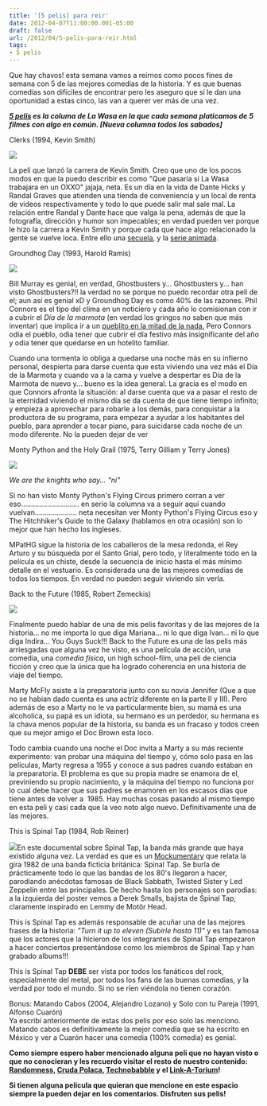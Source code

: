 ```yaml
---
title: '[5 pelis] para reir'
date: 2012-04-07T11:00:00.001-05:00
draft: false
url: /2012/04/5-pelis-para-reir.html
tags: 
- 5 pelis
---
```


Que hay chavos! esta semana vamos a reírnos como pocos fines de semana con 5 de las mejores comedias de la historia. Y es que buenas comedias son difíciles de encontrar pero les aseguro que sí le dan una oportunidad a estas cinco, las van a querer ver más de una vez.

  

  

_**[5 pelis](http://www.la-wasa.com/search/label/5%20pelis) es la columa de La Wasa en la que cada semana platicamos de 5 filmes con algo en común. \[Nueva columna todos los sabados\]**_

  
  
Clerks (1994, Kevin Smith)  

[![](http://upload.wikimedia.org/wikipedia/en/6/65/Clerks_movie_poster;_Just_because_they_serve_you_---_.jpg)](http://upload.wikimedia.org/wikipedia/en/6/65/Clerks_movie_poster;_Just_because_they_serve_you_---_.jpg)

La peli que lanzó la carrera de Kevin Smith. Creo que uno de los pocos modos en que la puedo describir es como "Que pasaría si La Wasa trabajara en un OXXO" jajaja, neta. Es un día en la vida de Dante Hicks y Randal Graves que atienden una tienda de conveniencia y un local de renta de videos respectivamente y todo lo que puede salir mal sale mal. La relación entre Randal y Dante hace que valga la pena, además de que la fotografía, dirección y humor son impecables; en verdad pueden ver porque le hizo la carrera a Kevin Smith y porque cada que hace algo relacionado la gente se vuelve loca. Entre ello una [secuela](http://en.wikipedia.org/wiki/Clerks_ii), y la [serie animada](http://en.wikipedia.org/wiki/Clerks_the_animated_series).

  
  
  
  
  
  
  
Groundhog Day (1993, Harold Ramis)  

[![](http://upload.wikimedia.org/wikipedia/en/e/e8/189656%7EGroundhog-Day-Posters.jpg)](http://upload.wikimedia.org/wikipedia/en/e/e8/189656%7EGroundhog-Day-Posters.jpg)

Bill Murray es genial, en verdad, Ghostbusters y... Ghostbusters y... han visto Ghostbusters?!! la verdad no se porque no puedo recordar otra peli de el; aun así es genial xD y Groundhog Day es como 40% de las razones. Phil Connors es el tipo del clima en un noticiero y cada año lo comisionan con ir a cubrir el _Día de la marmota_ (en verdad los gringos no saben que más inventar) que implica ir a un [pueblito en la mitad de la nada.](http://en.wikipedia.org/wiki/Punxsutawney,_Pennsylvania) Pero Connors odia el pueblo, odia tener que cubrir el día festivo más insignificante del año y odia tener que quedarse en un hotelito familiar.

  

Cuando una tormenta lo obliga a quedarse una noche más en su infierno personal, despierta para darse cuenta que esta viviendo una vez más el Día de la Marmota y cuando va a la cama y vuelve a despertar es Día de la Marmota de nuevo y... bueno es la idea general. La gracia es el modo en que Connors afronta la situación: al darse cuenta que va a pasar el resto de la eternidad viviendo el mismo día se da cuenta de que tiene tiempo infinito; y empieza a aprovechar para robarle a los demás, para conquistar a la productora de su programa, para empezar a ayudar a los habitantes del pueblo, para aprender a tocar piano, para suicidarse cada noche de un modo diferente. No la pueden dejar de ver

  

Monty Python and the Holy Grail (1975, Terry Gilliam y Terry Jones)

[![](http://upload.wikimedia.org/wikipedia/en/4/49/Monty_python_and_the_holy_grail_2001_release_movie_poster.jpg)](http://upload.wikimedia.org/wikipedia/en/4/49/Monty_python_and_the_holy_grail_2001_release_movie_poster.jpg)

_We are the knights who say... "ni"_  
  
Si no han visto Monty Python's Flying Circus primero corran a ver eso............................. en serio la columna va a seguir aquí cuando vuelvan..................... neta necesitan ver Monty Python's Flying Circus eso y The Hitchhiker's Guide to the Galaxy (hablamos en otra ocasión) son lo mejor que han hecho los ingleses.

  

MPatHG sigue la historia de los caballeros de la mesa redonda, el Rey Arturo y su búsqueda por el Santo Grial, pero todo, y literalmente todo en la película es un chiste, desde la secuencia de inicio hasta el más mínimo detalle en el vestuario. Es considerada una de las mejores comedias de todos los tiempos. En verdad no pueden seguir viviendo sin verla.

  
  
  
  
  
  
  
  
Back to the Future (1985, Robert Zemeckis)  

[![](http://upload.wikimedia.org/wikipedia/en/5/52/Back_to_the_future.jpg)](http://upload.wikimedia.org/wikipedia/en/5/52/Back_to_the_future.jpg)

Finalmente puedo hablar de una de mis pelis favoritas y de las mejores de la historia... no me importa lo que diga Mariana... ni lo que diga Ivan... ni lo que diga Indira... You Guys Suck!!! Back to the Future es una de las pelis más arriesgadas que alguna vez he visto, es una película de acción, una comedia, una _comedia física_, un high school-film, una peli de ciencia ficción y creo que la única que ha logrado coherencia en una historia de viaje del tiempo.

  

Marty McFly asiste a la preparatoria junto con su novia Jennifer (Que a que no se habian dado cuenta es una actriz diferente en la parte II y III). Pero además de eso a Marty no le va particularmente bien, su mamá es una alcoholica, su papá es un idiota, su hermano es un perdedor, su hermana es la chava menos popular de la historia, su banda es un fracaso y todos creen que su mejor amigo el Doc Brown esta loco. 

  

Todo cambia cuando una noche el Doc invita a Marty a su más reciente experimento: van probar una máquina del tiempo y, cómo solo pasa en las películas, Marty regresa a 1955 y conoce a sus padres cuando estaban en la preparatoria. El problema es que su propia madre se enamora de el, previniendo su propio nacimiento, y la máquina del tiempo no funciona por lo cual debe hacer que sus padres se enamoren en los escasos días que tiene antes de volver a  1985. Hay muchas cosas pasando al mismo tiempo en esta peli y casi cada que la veo noto algo nuevo. Definitivamente una de las mejores.

  
This is Spinal Tap (1984, Rob Reiner)  

[![](http://upload.wikimedia.org/wikipedia/en/c/c8/Thisisspinaltapposter.jpg)](http://upload.wikimedia.org/wikipedia/en/c/c8/Thisisspinaltapposter.jpg)En este documental sobre Spinal Tap, la banda más grande que haya existido alguna vez. La verdad es que es un [Mockumentary](http://es.wikipedia.org/wiki/Mockumentary) que relata la gira 1982 de una banda ficticia británica: Spinal Tap. Se burla de prácticamente todo lo que las bandas de los 80's llegaron a hacer, parodiando anécdotas famosas de Black Sabbath, Twisted Sister y Led Zeppelin entre las principales. De hecho hasta los personajes son parodias: a la izquierda del poster vemos a Derek Smalls, bajista de Spinal Tap, claramente inspirado en Lemmy de Motör Head.

  

This is Spinal Tap es además responsable de acuñar una de las mejores frases de la historia: _"Turn it up to eleven (Subirle hasta 11)"_ y es tan famosa que los actores que la hicieron de los integrantes de Spinal Tap empezaron a hacer conciertos presentándose como los miembros de Spinal Tap y han grabado albums!!!

  

This is Spinal Tap **DEBE** ser vista por todos los fanáticos del rock, especialmente del metal, por todos los fans de las buenas comedias, y la verdad por todo el mundo. Si no se ríen viéndola no tienen corazón.

  

Bonus: Matando Cabos (2004, Alejandro Lozano) y Solo con tu Pareja (1991, Alfonso Cuarón)  
Ya escribí anteriormente de estas dos pelis por eso solo las menciono. Matando cabos es definitivamente la mejor comedia que se ha escrito en México y ver a Cuarón hacer una comedia (100% comedia) es genial.  
  
  
  

**Como siempre espero haber mencionado alguna peli que no hayan visto o que no conocieran y les recuerdo visitar el resto de nuestro contenido: [Randomness](http://www.la-wasa.com/search/label/Randomness), [Cruda Polaca](http://www.la-wasa.com/search/label/Cruda%20Polaca), [Technobabble](http://www.la-wasa.com/search/label/Technobabble) y el [Link-A-Torium](http://www.la-wasa.com/search/label/LinkATorium)!**

**Si tienen alguna película que quieran que mencione en este espacio siempre la pueden dejar en los comentarios. Disfruten sus pelis!**